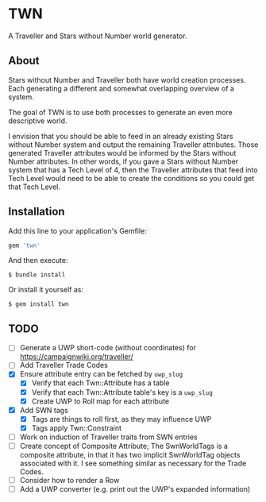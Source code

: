 # TWN

A Traveller and Stars without Number world generator.

## About

Stars without Number and Traveller both have world creation processes.  Each generating a different and somewhat overlapping overview of a system.

The goal of TWN is to use both processes to generate an even more descriptive world.

I envision that you should be able to feed in an already existing Stars without Number system and output the remaining Traveller attributes.  Those generated Traveller attributes would be informed by the Stars without Number attributes.  In other words, if you gave a Stars without Number system that has a Tech Level of 4, then the Traveller attributes that feed into Tech Level would need to be able to create the conditions so you could get that Tech Level.

## Installation

Add this line to your application's Gemfile:

```ruby
gem 'twn'
```

And then execute:

    $ bundle install

Or install it yourself as:

    $ gem install twn

## TODO

- [ ] Generate a UWP short-code (without coordinates) for https://campaignwiki.org/traveller/
- [ ] Add Traveller Trade Codes
- [X] Ensure attribute entry can be fetched by `uwp_slug`
  - [X] Verify that each Twn::Attribute has a table
  - [X] Verify that each Twn::Attribute table's key is a `uwp_slug`
  - [X] Create UWP to Roll map for each attribute
- [X] Add SWN tags
  - [X] Tags are things to roll first, as they may influence UWP
  - [X] Tags apply Twn::Constraint
- [ ] Work on induction of Traveller traits from SWN entries
- [ ] Create concept of Composite Attribute; The SwnWorldTags is a composite attribute, in that it has two implicit SwnWorldTag objects associated with it.  I see something similar as necessary for the Trade Codes.
- [ ] Consider how to render a Row
- [ ] Add a UWP converter (e.g. print out the UWP's expanded information)
